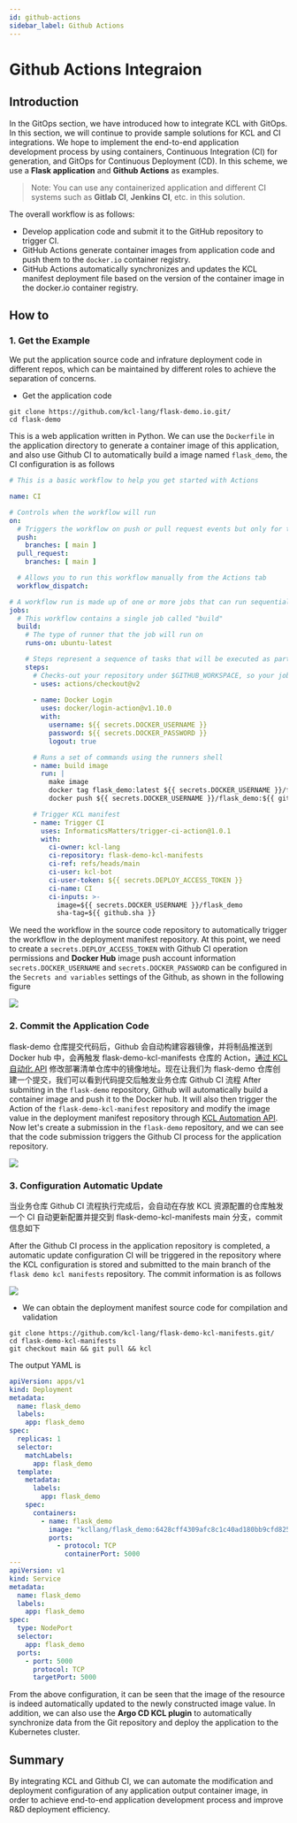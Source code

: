 ```yaml
---
id: github-actions
sidebar_label: Github Actions
---
```

# Github Actions Integraion

## Introduction

In the GitOps section, we have introduced how to integrate KCL with GitOps. In this section, we will continue to provide sample solutions for KCL and CI integrations. We hope to implement the end-to-end application development process by using containers, Continuous Integration (CI) for generation, and GitOps for Continuous Deployment (CD). In this scheme, we use a **Flask application** and **Github Actions** as examples.

> Note: You can use any containerized application and different CI systems such as **Gitlab CI**, **Jenkins CI**, etc. in this solution.

The overall workflow is as follows:

+ Develop application code and submit it to the GitHub repository to trigger CI.
+ GitHub Actions generate container images from application code and push them to the `docker.io` container registry.
+ GitHub Actions automatically synchronizes and updates the KCL manifest deployment file based on the version of the container image in the docker.io container registry.

## How to

### 1. Get the Example

We put the application source code and infrature deployment code in different repos, which can be maintained by different roles to achieve the separation of concerns.

+ Get the application code

```shell
git clone https://github.com/kcl-lang/flask-demo.io.git/
cd flask-demo
```

This is a web application written in Python. We can use the `Dockerfile` in the application directory to generate a container image of this application, and also use Github CI to automatically build a image named `flask_demo`, the CI configuration is as follows

```yaml
# This is a basic workflow to help you get started with Actions

name: CI

# Controls when the workflow will run
on:
  # Triggers the workflow on push or pull request events but only for the main branch
  push:
    branches: [ main ]
  pull_request:
    branches: [ main ]

  # Allows you to run this workflow manually from the Actions tab
  workflow_dispatch:

# A workflow run is made up of one or more jobs that can run sequentially or in parallel
jobs:
  # This workflow contains a single job called "build"
  build:
    # The type of runner that the job will run on
    runs-on: ubuntu-latest

    # Steps represent a sequence of tasks that will be executed as part of the job
    steps:
      # Checks-out your repository under $GITHUB_WORKSPACE, so your job can access it
      - uses: actions/checkout@v2
      
      - name: Docker Login
        uses: docker/login-action@v1.10.0
        with:
          username: ${{ secrets.DOCKER_USERNAME }}
          password: ${{ secrets.DOCKER_PASSWORD }}
          logout: true

      # Runs a set of commands using the runners shell
      - name: build image
        run: |
          make image
          docker tag flask_demo:latest ${{ secrets.DOCKER_USERNAME }}/flask_demo:${{ github.sha }}
          docker push ${{ secrets.DOCKER_USERNAME }}/flask_demo:${{ github.sha }}

      # Trigger KCL manifest
      - name: Trigger CI
        uses: InformaticsMatters/trigger-ci-action@1.0.1
        with:
          ci-owner: kcl-lang
          ci-repository: flask-demo-kcl-manifests
          ci-ref: refs/heads/main
          ci-user: kcl-bot
          ci-user-token: ${{ secrets.DEPLOY_ACCESS_TOKEN }}
          ci-name: CI
          ci-inputs: >-
            image=${{ secrets.DOCKER_USERNAME }}/flask_demo
            sha-tag=${{ github.sha }}
```

We need the workflow in the source code repository to automatically trigger the workflow in the deployment manifest repository. At this point, we need to create a `secrets.DEPLOY_ACCESS_TOKEN` with Github CI operation permissions and **Docker Hub** image push account information `secrets.DOCKER_USERNAME` and `secrets.DOCKER_PASSWORD`  can be configured in the `Secrets and variables` settings of the Github, as shown in the following figure

![](/img/docs/user_docs/guides/ci-integration/github-secrets.png)

### 2. Commit the Application Code

flask-demo 仓库提交代码后，Github 会自动构建容器镜像，并将制品推送到 Docker hub 中，会再触发 flask-demo-kcl-manifests 仓库的 Action，[通过 KCL 自动化 API](/docs/user_docs/guides/automation) 修改部署清单仓库中的镜像地址。现在让我们为 flask-demo 仓库创建一个提交，我们可以看到代码提交后触发业务仓库 Github CI 流程
After submiting in the `flask-demo` repository, Github will automatically build a container image and push it to the Docker hub. It will also then trigger the Action of the `flask-demo-kcl-manifest` repository and modify the image value in the deployment manifest repository through [KCL Automation API](/docs/user_docs/guides/automation). Now let's create a submission in the `flask-demo` repository, and we can see that the code submission triggers the Github CI process for the application repository.

![](/img/docs/user_docs/guides/ci-integration/app-ci.png)

### 3. Configuration Automatic Update

当业务仓库 Github CI 流程执行完成后，会自动在存放 KCL 资源配置的仓库触发一个 CI 自动更新配置并提交到 flask-demo-kcl-manifests main 分支，commit 信息如下

After the Github CI process in the application repository is completed, a automatic update configuration CI will be triggered in the repository where the KCL configuration is stored and submitted to the main branch of the `flask demo kcl manifests` repository. The commit information is as follows

![](/img/docs/user_docs/guides/ci-integration/image-auto-update.png)

+ We can obtain the deployment manifest source code for compilation and validation

```shell
git clone https://github.com/kcl-lang/flask-demo-kcl-manifests.git/
cd flask-demo-kcl-manifests
git checkout main && git pull && kcl
```

The output YAML is

```yaml
apiVersion: apps/v1
kind: Deployment
metadata:
  name: flask_demo
  labels:
    app: flask_demo
spec:
  replicas: 1
  selector:
    matchLabels:
      app: flask_demo
  template:
    metadata:
      labels:
        app: flask_demo
    spec:
      containers:
        - name: flask_demo
          image: "kcllang/flask_demo:6428cff4309afc8c1c40ad180bb9cfd82546be3e"
          ports:
            - protocol: TCP
              containerPort: 5000
---
apiVersion: v1
kind: Service
metadata:
  name: flask_demo
  labels:
    app: flask_demo
spec:
  type: NodePort
  selector:
    app: flask_demo
  ports:
    - port: 5000
      protocol: TCP
      targetPort: 5000
```

From the above configuration, it can be seen that the image of the resource is indeed automatically updated to the newly constructed image value. In addition, we can also use the **Argo CD KCL plugin** to automatically synchronize data from the Git repository and deploy the application to the Kubernetes cluster.

## Summary

By integrating KCL and Github CI, we can automate the modification and deployment configuration of any application output container image, in order to achieve end-to-end application development process and improve R&D deployment efficiency.

